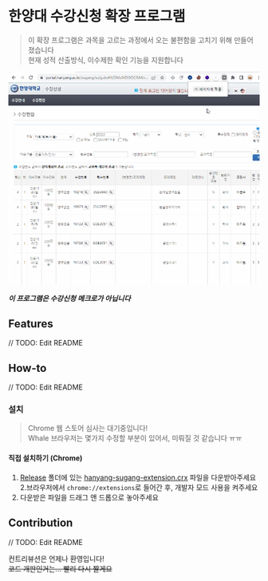 
# 한양대 수강신청 확장 프로그램

> 이 확장 프로그램은 과목을 고르는 과정에서 오는 불편함을 고치기 위해 만들어졌습니다   
> 현재 성적 산출방식, 이수제한 확인 기능을 지원합니다

![example](./images/example1.gif)

***이 프로그램은 수강신청 메크로가 아닙니다***

## Features

// TODO: Edit README

## How-to

// TODO: Edit README

### 설치

> Chrome 웹 스토어 심사는 대기중입니다!   
> Whale 브라우저는 몇가지 수정할 부분이 있어서, 미뤄질 것 같습니다 ㅠㅠ

#### 직접 설치하기 (Chrome)
1. [Release](./release) 폴더에 있는 [hanyang-sugang-extension.crx](hanyang-sugang-extension.crx) 파일을 다운받아주세요   
2.브라우저에서  `chrome://extensions`로 들어간 후, 개발자 모드 사용을 켜주세요   
3. 다운받은 파일을 드래그 앤 드롭으로 놓아주세요   


## Contribution

// TODO: Edit README

컨트리뷰션은 언제나 환영입니다!   
~~코드 개판인거는... 빨리 다시 짤게요~~
